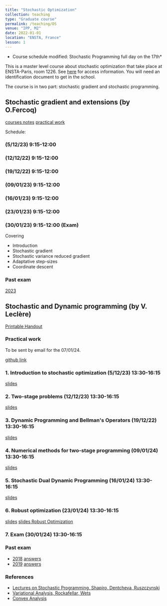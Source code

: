 ```yaml
---
title: "Stochastic Optimization"
collection: teaching
type: "Graduate course"
permalink: /teaching/OS
venue: "IPP, M2"
date: 2022-01-01
location: "ENSTA, France"
lesson: 1
---
```


* Course schedule modified: Stochastic Programming full day on the 17th*

This is a master level course about stochastic optimization that take place
at ENSTA-Paris, room 1226. 
See [here](https://www.ensta-paris.fr/en/addresses-and-contacts) for access information.
You will need an identification document to get in the school. 

The course is in two part: stochastic gradient and stochastic programming.

## Stochastic gradient and extensions (by O.Fercoq)

[courses notes](../files/teaching/Saclay/fercoq/poly_optsto_fercoq.pdf)
[practical work](../files/teaching/Saclay/fercoq/TP_MNIST_basic_functions.ipynb)

Schedule:
### (5/12/23) 9:15-12:00
### (12/12/22) 9:15-12:00
### (19/12/22) 9:15-12:00
### (09/01/23) 9:15-12:00
### (16/01/23) 9:15-12:00
### (23/01/23) 9:15-12:00
### (30/01/23) 9:15-12:00 (Exam)

Covering
- Introduction
- Stochastic gradient
- Stochastic variance reduced gradient
- Adaptative step-sizes
- Coordinate descent

### Past exam
[2023](../files/teaching/Saclay/fercoq/exam2023.pdf)

## Stochastic and Dynamic programming (by V. Leclère)

[Printable Handout](../files/teaching/Saclay/Saclay-handout.pdf)


### Practical work
To be sent by email for the 07/01/24.

[github link](https://github.com/leclere/TP-Saclay)

### 1. Introduction to stochastic optimization (5/12/23) 13:30-16:15

[slides](../files/teaching/Saclay/Saclay-1.pdf)

### 2. Two-stage problems (12/12/23) 13:30-16:15

[slides](../files/teaching/Saclay/Saclay-2.pdf)

### 3. Dynamic Programming and Bellman's Operators (19/12/22) 13:30-16:15

[slides](../files/teaching/Saclay/Saclay-3.pdf)

### 4. Numerical methods for two-stage programming (09/01/24) 13:30-16:15

[slides](../files/teaching/Saclay/Saclay-4.pdf)

### 5. Stochastic Dual Dynamic Programming (16/01/24) 13:30-16:15

[slides](../files/teaching/Saclay/Saclay-5.pdf)

### 6. Robust optimization (23/01/24) 13:30-16:15

[slides](../files/teaching/Saclay/Saclay-6.pdf)
[slides Robust Optimization](../files/teaching/Saclay/Saclay-7.pdf)

### 7. Exam (30/01/24) 13:30-16:15

### Past exam

- [2018](../files/teaching/Saclay/2018-exam-OS.pdf) [answers](../files/teaching/Saclay/2018-exam-answers-OS.pdf)
- [2019](../files/teaching/Saclay/2019-exam-OS.pdf) [answers](../files/teaching/Saclay/2019-exam-answers-OS.pdf)

### References

- [Lectures on Stochastic Programming, Shapiro, Dentcheva, Ruszczynski](https://www.researchgate.net/publication/230873408_Lectures_on_stochastic_programming_Modeling_and_theory/link/00b7d518bd65f08595000000/download)
- [Variational Analysis, Rockafellar, Wets](https://sites.math.washington.edu/~rtr/papers/rtr169-VarAnalysis-RockWets.pdf)
- [Convex Analysis](http://www.convexoptimization.com/TOOLS/ConvexAnalysisRockafellar.pdf)